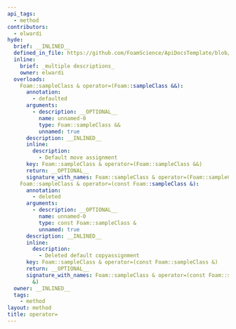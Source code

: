 ```yaml
---
api_tags:
  - method
contributors:
  - elwardi
hyde:
  brief: __INLINED__
  defined_in_file: https://github.com/FoamScience/ApiDocsTemplate/blob/main/code/lib2/sampleClass/sampleClass.H
  inline:
    brief: _multiple descriptions_
    owner: elwardi
  overloads:
    Foam::sampleClass & operator=(Foam::sampleClass &&):
      annotation:
        - defaulted
      arguments:
        - description: __OPTIONAL__
          name: unnamed-0
          type: Foam::sampleClass &&
          unnamed: true
      description: __INLINED__
      inline:
        description:
          - Default move assignment
      key: Foam::sampleClass & operator=(Foam::sampleClass &&)
      return: __OPTIONAL__
      signature_with_names: Foam::sampleClass & operator=(Foam::sampleClass &&)
    Foam::sampleClass & operator=(const Foam::sampleClass &):
      annotation:
        - deleted
      arguments:
        - description: __OPTIONAL__
          name: unnamed-0
          type: const Foam::sampleClass &
          unnamed: true
      description: __INLINED__
      inline:
        description:
          - Deleted default copyassignment
      key: Foam::sampleClass & operator=(const Foam::sampleClass &)
      return: __OPTIONAL__
      signature_with_names: Foam::sampleClass & operator=(const Foam::sampleClass
        &)
  owner: __INLINED__
  tags:
    - method
layout: method
title: operator=
---
```

